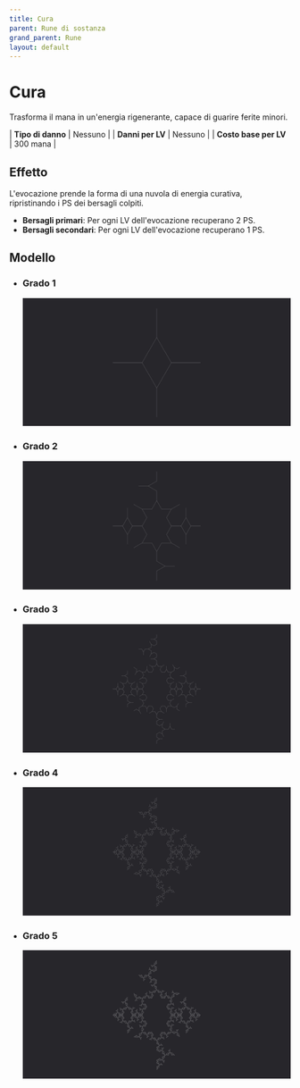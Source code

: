 ```yaml
---
title: Cura
parent: Rune di sostanza
grand_parent: Rune
layout: default
---
```


# **Cura**

Trasforma il mana in un'energia rigenerante, capace di guarire ferite minori.

| **Tipo di danno**      | Nessuno                                   |
| **Danni per LV**       | Nessuno                                   |
| **Costo base per LV**  | 300 mana                                  |

## Effetto
L'evocazione prende la forma di una nuvola di energia curativa, ripristinando i PS dei bersagli colpiti.  
- **Bersagli primari**: Per ogni LV dell'evocazione recuperano 2 PS.
- **Bersagli secondari**: Per ogni LV dell'evocazione recuperano 1 PS.

## Modello
- ### Grado 1<br>
  ![Grado 1](1.png "Grado 1")
- ### Grado 2<br>
  ![Grado 2](2.png "Grado 2")
- ### Grado 3<br>
  ![Grado 3](3.png "Grado 3")
- ### Grado 4<br>
  ![Grado 4](4.png "Grado 4")
- ### Grado 5<br>
  ![Grado 5](5.png "Grado 5")

